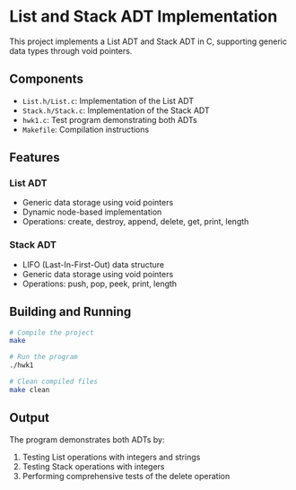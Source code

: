 # List and Stack ADT Implementation

This project implements a List ADT and Stack ADT in C, supporting generic data types through void pointers.

## Components

- `List.h/List.c`: Implementation of the List ADT
- `Stack.h/Stack.c`: Implementation of the Stack ADT
- `hwk1.c`: Test program demonstrating both ADTs
- `Makefile`: Compilation instructions

## Features

### List ADT
- Generic data storage using void pointers
- Dynamic node-based implementation
- Operations: create, destroy, append, delete, get, print, length

### Stack ADT
- LIFO (Last-In-First-Out) data structure
- Generic data storage using void pointers
- Operations: push, pop, peek, print, length

## Building and Running

```bash
# Compile the project
make

# Run the program
./hwk1

# Clean compiled files
make clean
```

## Output
The program demonstrates both ADTs by:
1. Testing List operations with integers and strings
2. Testing Stack operations with integers
3. Performing comprehensive tests of the delete operation 